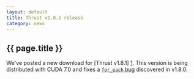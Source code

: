 ```yaml
---
layout: default
title: Thrust v1.8.1 release
category: news
---
```

## {{ page.title }} ##

We've posted a new download for [Thrust v1.8.1] [1].  This version is being distributed with CUDA 7.0 and fixes a [`for_each` bug][2] discovered in v1.8.0.

 [1]: http://github.com/thrust/thrust/releases/tag/1.8.1 
 [2]: http://github.com/thrust/thrust/blob/1.8.1/CHANGELOG


